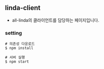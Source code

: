 ## linda-client

- all-linda의 클라이언트를 담당하는 페이지입니다.

### setting

```shell
# 의존성 다운로드
$ npm install
```

```shell
# 서버 실행
$ npm start
```
